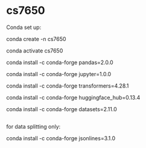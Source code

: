 # cs7650

Conda set up:

conda create -n cs7650

conda activate cs7650

conda install -c conda-forge pandas=2.0.0

conda install -c conda-forge jupyter=1.0.0

conda install -c conda-forge transformers=4.28.1

conda install -c conda-forge huggingface_hub=0.13.4

conda install -c conda-forge datasets=2.11.0


##
for data splitting only:

conda install -c conda-forge jsonlines=3.1.0